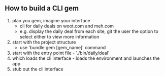 ## How to build a CLI gem

1. plan you gem, imagine your interface
    - cli for daily deals on woot.com and meh.com
    - e.g. display the daily deal from each site, git the user the option to select either to view more information
2. start with the project structure
    - use 'bundle gem [gem_name]' command
3. start with the entry point file - './bin/daily/deal'
4. which loads the cli interface - loads the environment and launches the app
5. stub out the cli interface
